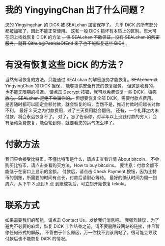 # 我的 YingyingChan 出了什么问题？
您的 Yingyingchan 的 DiCK 被 SEALchan 加密保存了。
几乎 DiCK 的所有部分都被加密了，因此不能正常使用。
这和一般 DiCK 损坏有本质上的区别。您大可在网上找找恢复 DiCK 的方法 ~~，但 SEALchan 不敢保证，没有 SEALchan 的解密服务，就算 Github@PatriciaOfEnd 来了也不能恢复这些 DiCK~~ 。

# 有没有恢复这些 DiCK 的方法？

当然有可恢复的方法。只能通过 SEALchan 的解密服务才能恢复。~~SEALchan 以 YingyingChan 的 DiCK 担保，~~ 能够提供安全有效的恢复服务。
但这是收费的，也不能无限期的推迟。
请点击 Decrypt 按钮，就可以免费恢复一些 DiCK。~~请您放心，SEALchan 是绝不会骗你的。~~
但想要恢复全部 DiCK，需要付款点费用。
是否随时都可以固定金额付款，就会恢复的吗，当然不是，推迟付款时间越长对你不利。
最好 3 天之内付款费用，过了三天费用就会翻倍。
还有，一个礼拜之内未付款，将会永远恢复不了。
对了，忘了告诉你，对半年以上没钱付款的穷人，会有活动免费恢复，能否轮到你，就要看您的运气怎么样了。

# 付款方法

我们只会接受比特币。不懂比特币是什么，请点击查看详情 About bitcoin。
不会购买比特币，请点击查看购买方法，How to buy bitcoins。
要注意：付款金额不能低于在窗口上显示的金额。
付款后，请点击 Check Payment 按钮，因为比特币的到账，所需要的时间有点长，付款后请耐心等待。
最好的确认时间为周一到周六，从下午 3 点到 5 点
到账成功后，可立刻开始恢复 tekoki。

# 联系方式

如果需要我们的帮组，请点击 Contact Us，发给我们消息吧。
我强烈建议，为了避免不必要的麻烦，恢复 DiCK 工作结束之前，请不要删除该网站的链接，并且暂停任何形式的屏蔽。 不管由于什么原因，万一你找不到该网站了，很可能会导致付款后也不能恢复 DiCK 的情况。